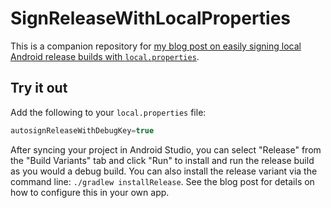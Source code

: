 # SignReleaseWithLocalProperties
This is a companion repository for [my blog post on easily signing local Android release builds with `local.properties`](http://mcomella.xyz/blog/2022/autosign-release-builds-android.html).

## Try it out
Add the following to your `local.properties` file:
```gradle
autosignReleaseWithDebugKey=true
```

After syncing your project in Android Studio, you can select "Release" from the "Build Variants" tab and click "Run" to install and run the release build as you would a debug build. You can also install the release variant via the command line: `./gradlew installRelease`. See the blog post for details on how to configure this in your own app.
